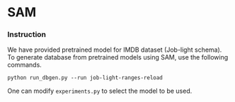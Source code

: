 # SAM
### Instruction
We have provided pretrained model for IMDB dataset (Job-light schema). To generate database from pretrained models using SAM, use the following commands.
```
python run_dbgen.py --run job-light-ranges-reload 
```

One can modify `experiments.py` to select the model to be used.

